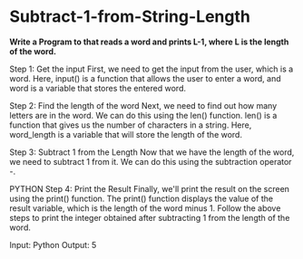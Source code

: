 # Subtract-1-from-String-Length

**Write a Program to that reads a word and prints L-1, where L is the length of the word.**

Step 1: Get the input
First, we need to get the input from the user, which is a word.
Here, input() is a function that allows the user to enter a word, and word is a variable that stores the entered word.

Step 2: Find the length of the word
Next, we need to find out how many letters are in the word. We can do this using the len() function.
len() is a function that gives us the number of characters in a string. Here, word_length is a variable that will store the length of the word.

Step 3: Subtract 1 from the Length
Now that we have the length of the word, we need to subtract 1 from it. We can do this using the subtraction operator -.

PYTHON
Step 4: Print the Result
Finally, we'll print the result on the screen using the print() function.
The print() function displays the value of the result variable, which is the length of the word minus 1.
Follow the above steps to print the integer obtained after subtracting 1 from the length of the word.

Input: Python
Output: 5
